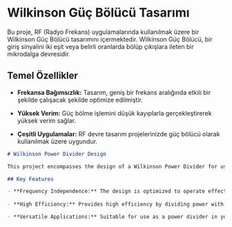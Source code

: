 # Wilkinson Güç Bölücü Tasarımı

Bu proje, RF (Radyo Frekans) uygulamalarında kullanılmak üzere bir Wilkinson Güç Bölücü tasarımını içermektedir. Wilkinson Güç Bölücü, bir giriş sinyalini iki eşit veya belirli oranlarda bölüp çıkışlara ileten bir mikrodalga devresidir.

## Temel Özellikler

- **Frekansa Bağımsızlık:** Tasarım, geniş bir frekans aralığında etkili bir şekilde çalışacak şekilde optimize edilmiştir.
  
- **Yüksek Verim:** Güç bölme işlemini düşük kayıplarla gerçekleştirerek yüksek verim sağlar.

- **Çeşitli Uygulamalar:** RF devre tasarım projelerinizde güç bölücü olarak kullanılmak üzere uygundur.



```markdown
# Wilkinson Power Divider Design

This project encompasses the design of a Wilkinson Power Divider for use in RF (Radio Frequency) applications. A Wilkinson Power Divider is a microwave circuit that divides an input signal into two equal or specified ratio output signals.

## Key Features

- **Frequency Independence:** The design is optimized to operate effectively over a wide frequency range.
  
- **High Efficiency:** Provides high efficiency by dividing power with low losses.

- **Versatile Applications:** Suitable for use as a power divider in your RF circuit design projects.
